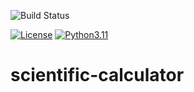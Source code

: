 ![Build Status](https://github.com/bacuchito/scientific-calculator/actions/workflows/CI-build.yml/badge.svg)

[![License](https://img.shields.io/badge/License-Apache%202.0-blue.svg)](https://opensource.org/licenses/Apache-2.0)
[![Python3.11](https://img.shields.io/badge/Python-3.10-green)](https://shields.io/)

# scientific-calculator
